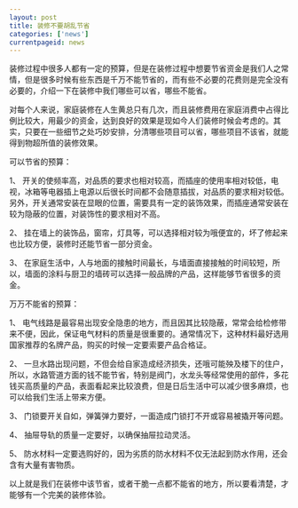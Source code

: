 ```yaml
---
layout: post
title: 装修不要胡乱节省
categories: ['news']
currentpageid: news
---
```


装修过程中很多人都有一定的预算，但是在装修过程中想要节省资金是我们人之常情，但是很多时候有些东西是千万不能节省的，而有些不必要的花费则是完全没有必要的，介绍一下在装修中我们哪些可以省，哪些不能省。

对每个人来说，家庭装修在人生黄总只有几次，而且装修费用在家庭消费中占得比例比较大，用最少的资金，达到良好的效果是现如今人们装修时候会考虑的。其实，只要在一些细节之处巧妙安排，分清哪些项目可以省，哪些项目不该省，就能得到物超所值的装修效果。
 
可以节省的预算：
 

1、 开关的使频率高，对品质的要求也相对较高，而插座的使用率相对较低，电视，冰箱等电器插上电源以后很长时间都不会随意插拔，对品质的要求相对较低。另外，开关通常安装在显眼的位置，需要具有一定的装饰效果，而插座通常安装在较为隐蔽的位置，对装饰性的要求相对不高。

2、 挂在墙上的装饰品，窗帘，灯具等，可以选择相对较为哦便宜的，坏了修起来也比较方便，装修时还能节省一部分资金。

3、 在家庭生活中，人与地面的接触时间最长，与墙面直接接触的时间较短，所以，墙面的涂料与厨卫的墙砖可以选择一般品牌的产品，这样能够节省很多的资金。
 
万万不能省的预算：

 
1、 电气线路是最容易出现安全隐患的地方，而且因其比较隐蔽，常常会给检修带来不便，因此，保证电气材料的质量是很重要的。通常情况下，这种材料最好选用国家推荐的名牌产品，购买的时候一定要索要产品合格证。

2、 一旦水路出现问题，不但会给自家造成经济损失，还哦可能殃及楼下的住户，所以，水路管道方面的钱不能节省，特别是阀门，水龙头等经常使用的部件，多花钱买高质量的产品，表面看起来比较浪费，但是日后生活中可以减少很多麻烦，也可以给我们生活上带来方便。

3、 门锁要开关自如，弹簧弹力要好，一面造成门锁打不开或容易被撬开等问题。

4、 抽屉导轨的质量一定要好，以确保抽屉拉动灵活。

5、 防水材料一定要选购好的，因为劣质的防水材料不仅无法起到防水作用，还会含有大量有害物质。
 
 
以上就是我们在装修中该节省，或者干脆一点都不能省的地方，所以要看清楚，才能够有一个完美的装修体验。